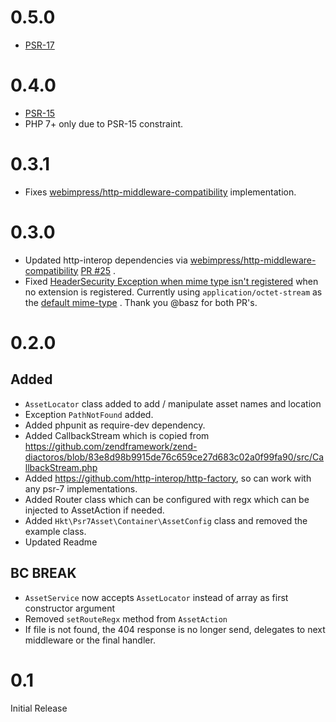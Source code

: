 # 0.5.0
* [PSR-17](https://github.com/php-fig/fig-standards/blob/master/accepted/PSR-17-http-factory.md)

# 0.4.0
* [PSR-15](https://github.com/php-fig/fig-standards/blob/master/accepted/PSR-15-request-handlers.md)
* PHP 7+ only due to PSR-15 constraint.

# 0.3.1

* Fixes [webimpress/http-middleware-compatibility](https://github.com/webimpress/http-middleware-compatibility) implementation.

# 0.3.0

* Updated http-interop dependencies via [webimpress/http-middleware-compatibility](https://github.com/webimpress/http-middleware-compatibility) [PR #25](https://github.com/harikt/psr7-asset/pull/25) .
* Fixed [HeaderSecurity Exception when mime type isn't registered](https://github.com/harikt/psr7-asset/issues/24) when no extension is registered. Currently using `application/octet-stream` as the [default mime-type](https://github.com/harikt/psr7-asset/pull/26) . Thank you @basz for both PR's.

# 0.2.0

## Added

* `AssetLocator` class added to add / manipulate asset names and location
* Exception `PathNotFound` added.
* Added phpunit as require-dev dependency.
* Added CallbackStream which is copied from https://github.com/zendframework/zend-diactoros/blob/83e8d98b9915de76c659ce27d683c02a0f99fa90/src/CallbackStream.php
* Added https://github.com/http-interop/http-factory, so can work with any psr-7 implementations.
* Added Router class which can be configured with regx which can be injected to AssetAction if needed.
* Added `Hkt\Psr7Asset\Container\AssetConfig` class and removed the example class.
* Updated Readme

## BC BREAK

* `AssetService` now accepts `AssetLocator` instead of array as first constructor argument
* Removed `setRouteRegx` method from `AssetAction`
* If file is not found, the 404 response is no longer send, delegates to next middleware or the final handler.

# 0.1

Initial Release
